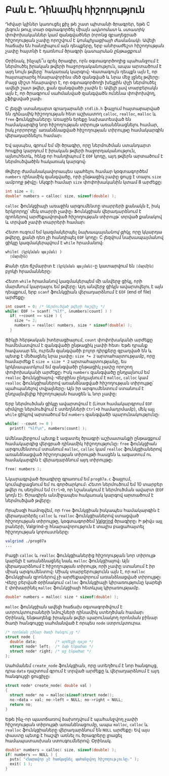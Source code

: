 # Բան Է․ Դինամիկ հիշողություն

Դժվար կլիներ կառուցել քիչ թե շատ պիտանի ծրագրեր, եթե C լեզուն թույլ տար օգտագործել միայն _ավտոմատ_ և _ստատիկ_ փոփոխականներ կամ զանգվածներ (որոնց զբաղեցրած հիշողության չափը որոշվում է _կոմպիլյացիայի ժամանակ_)։ Ավելի հաճախ են հանդիպում այն դեպքերը, երբ անհրաժեշտ հիշողության չափը հայտնի է դառնում ծրագրի _կատարման ընթացքում_։

Օրինակ, ինչպե՞ս գրել ծրագիր, որն օգտագործողից պահանջում է ներմուծել իրական թվերի հաջորդականություն, ապա արտածում է այդ նույն թվերը՝ հակառակ կարգով։ Վատագույն դեպքն այն է, որ հայտարարել հնարավորինս մեծ զանգված և նրա մեջ լցնել թվերը։ Բայց միշտ հնարավոր է, որ օգտագործողի խելքին փչի ներմուծել ավելի շատ թվեր, քան զանգվածի չափն է։ Ավելի լավ տարբերակն այն է, որ ծրագրում սահմանված զանգվածն ունենա փոփոխվող, չֆիքսված չափ։

C լեզվի ստանդարտ գրադարանի `stdlib.h` ֆայլում հայտարարված են _դինամիկ_ հիշողության հետ աշխատող `calloc`, `realloc`, `malloc` և `free` ֆունկցիաները։ Առաջին երեքը նախատեսված են համակարգից նոր հիշողության տիրույթ առանձնացնելու համար, իսկ չորրորդը՝ առանձնացված հիշողության տիրույթը համակարգին վերադարձնելու համար։

Եվ այսպես, գրում եմ մի ծրագիր, որը ներմուծման ստանդարտ հոսքից կարդում է իրական թվերի հաջորդականություն, այնուհետև, հենց որ հանդիպում է `EOF` կոդը, այդ թվերն արտածում է ներմուծվածին հակառակ կարգով։

Թվերը ժամանակավորապես պահելու համար կօգտագործեմ `numbers` դինամիկ զանգվածը, որի ընթացիկ չափը ցույց է տալու `size` ամբողջ թիվը։ Սկզբի համար `size` փոփոխականին կտամ 8 արժեքը։

```c
int size = 8;
double* numbers = calloc( size, sizeof(double) );
```

`calloc` ֆունկցիայի առաջին արգումենտը տարրերի քանակն է, իսկ երկրորդը՝ մեկ տարրի չափը։ Ֆունկցիան վերադարձնում է զրոներով արժեքավորված հիշողության տիրույթ՝ տրված քանակով և տրված չափի տարրերի համար։

Հետո ուզում եմ կազմակերպել _նախապայմանով ցիկլ_, որը կկարդա թվերը, քանի դեռ չի հանդիպել `EOF` կոդը։ C լեզվում նախապայմանով ցիկլը կազմակերպվում է `while` հրամանով։

```
while( ⟨կրկնման պայման⟩ )
  ⟨մարմին⟩
```

Քանի դեռ ճշմարիտ է `⟨կրկնման պայման⟩`-ը կատարվում են `⟨մարմին⟩` բլոկի հրամանները։

Հետո `while` հրամանով կազմակերպեմ մի անվերջ ցիկլ, որի մարմնում կարդալու եմ թվերը։ Այդ անվերջ ցիկլն ավարտվելու է այն դեպքում, երբ `scanf` ֆունկցիան վերադարձնում է `EOF` (end of file) արժեքը։

```c
int count = 0; /* ներմուծված թվերի հաշվիչ */
while( EOF != scanf( "%lf", &numbers[count] ) )
  if( ++count == size ) {
    size *= 2;
    numbers = realloc( numbers, size * sizeof(double) );
  }
```

Ցիկլի հերթական իտերացիայում, `count` փոփոխականի արժեքը համեմատվում է զանգվածի ընթացիկ չափի հետ։ Եթե դրանք հավասար են, ուրեմն զանգվածի բոլոր դիրքերը զբաղված են և պետք է մեծացնել նրա չափը։ `size *= 2` արտահայտությամբ, որը համարժեք է `size = size * 2` արտահայտությանը, ես կրկնապատկում եմ զանգվածի ընթացիկ չափը որոշող փոփոխականի արժեքը։ Իսկ `numbers` զանգվածը ընդլայնում եմ `realloc` ֆունկցիայով։ Վերջինս ընդլայնում է `malloc`, `calloc` կամ `realloc` ֆունկցիաներով առանձնացված հիշողության տիրույթը՝ պահպանելով տվյալները։ Այն իր արգումենտում ստանում է ընդլայնվելիք հիշողության հասցեն և նոր չափը։

Երբ ներմուծման ցիկլը ավարտվում է (Linux համակարգրում `EOF` սիմվոլը ներմուծվում է ստեղնների `Ctrl+D` համադրմամբ), մեկ այլ `while` ցիկլով արտածում եմ `numbers` զանգվածի պարունակությունը։

```c
while( --count >= 0 )
  printf( "%lf\n", numbers[count] );
```

Ամենավերջում պետք է ազատել ծրագրի աշխատանքի ընթացքում համակարգից վերցրած դինամիկ հիշողությունը։ `free` ֆունկցիան արգումենտում ստանում `malloc`, `calloc` կամ `realloc` ֆունկցիաներով առանձնացված հիշողության տիրույթի հասցեն և ազատում ու համակարգին է վերադարձնում այդ տիրույթը։

```c
free( numbers );
```

Նկարագրված ծրագիրը գրառում եմ `prog07a.c` ֆայլում, կումպիլյացնում եմ ու գործարկում։ Հետո ներմուծում եմ 10 տարբեր թվեր ու սեղմում եմ `Ctrl+D`, որ նշանակում է ներմուծման ավարտ (`EOF` կոդն է)։ Ծրագիրն անմիջապես հակառակ կարգով արտածում է ներմուծված թվերը։

Որպեսզի համոզվեմ, որ `free` ֆունկցիան իսկապես համակարգին է վերադարձրել `calloc` և `realloc` ֆունկցիաներով ստացված հիշողության տիրույթը, կօգտագործեմ [Valgrind](http://valgrind.org/) ծրագիրը։ Ի թիվս այլ բաների, Valgrind-ը հնարավորություն է տալիս բացահայտել հիշողության կորուստները։

```bash
valgrind ./prog07a
...
```

Բացի `calloc` և `realloc` ֆունկցիաներից հիշողության նոր տիրույթ կարելի է առանձնացնել նաև `malloc` ֆունկցիայով։ Այն վերադարձնում է հիշողության տիրույթ, որի չափը ստանում է իր միակ արգումենտով։ Միակ տարբերությունն այն է, որ `malloc` ֆունկցիան զրոներով չի արժեքավորում առանձնացված տիրույթը։ Վերը բերված օրինակում `calloc` ֆունկցիայի կիրառությունը կարելի է փոխարինել `malloc` ֆունկցիայի հետևյալ կիրառությամբ.

```c
double* numbers = malloc( size * sizeof(double) );
```

`malloc` ֆունկցիան ավելի հաճախ օգտագործվում է ստրուկտուրաների նմուշների դինամիկ ստեղծման համար։ Օրինակ, ենթադենք իրական թվեր պարունակող որոնման բինար ծառի հանգույցը սահմանված է որպես `node` ստրուկտուրա.

```c
/* որոնման բինար ծառի հանգույց */
struct node {
  double data;        /* արժեքի դաշտ */
  struct node* left;  /* ձախ ենթածառ */
  struct node* right; /* աջ ենթածառ */
};
```

Սահմանեմ `create_node` ֆունկցիան, որը ստեղծում է նոր հանգույց, դրա `data` դաշտում գրում է տրված արժեքը և վերադարձնում է այդ հանգույցի ցուցիչը։

```c
struct node* create_node( double val )
{
  struct node* no = malloc(sizeof(struct node));
  no->data = val; no->left = NULL; no->right = NULL;
  return no;
}
```

Եթե ինչ-որ պատճառով ձախողվում է պահանջվող չափի հիշողության տիրույթի առանձնացումը, ապա `malloc`, `calloc` և `realloc` ֆունկցիաները վերադարձնում են `NULL` արժեքը։ Եվ այս փաստը պետք է հաշվի առնել ու ծրագրերը լրացել համապատասխան ստուգումներով։ Օրինակ.

```c
double* numbers = calloc( size, sizeof(double) );
if( numbers == NULL ) {
  puts( "Հնարավոր չէ հատկացնել պահանջվող հիշողությունը։" );
  exit( 1 );
}
```


